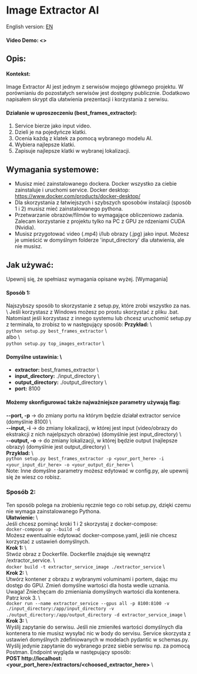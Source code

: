 # Image Extractor AI  
English version: [EN](README.md)  
#### Video Demo: <>  

## Opis:
#### Kontekst:
Image Extractor AI jest jednym z serwisów mojego głównego projektu. W porównianiu do pozostałych serwisów jest dostępny publicznie. Dodatkowo napisałem skrypt dla ułatwienia prezentacji i korzystania z serwisu.

#### Działanie w uproszeczeniu (best_frames_extractor):
1. Service bierze jako input video.
2. Dzieli je na pojedyńcze klatki. 
3. Ocenia każdą z klatek za pomocą wybranego modelu AI.
4. Wybiera najlepsze klatki.
5. Zapisuje najlepsze klatki w wybranej lokalizacji.

## Wymagania systemowe:  
- Musisz mieć zainstalowanego dockera. Docker wszystko za ciebie zainstaluje i uruchomi service. Docker desktop:  
<https://www.docker.com/products/docker-desktop/>  
- Dla skorzystania z łatwiejszych i szybszych sposobów instalacji (sposób 1 i 2) musisz mieć zainstalowanego pythona.
- Przetwarzanie obrazów/filmów to wymagające obliczeniowo zadania. Zalecam korzystanie z projektu tylko na PC z GPU ze rdzeniami CUDA (Nvidia).
- Musisz przygotować video (.mp4) i/lub obrazy (.jpg) jako input. Możesz je umieścić w domyślnym folderze 'input_directory' dla ułatwienia, ale nie musisz.  
  
## Jak używać:  
Upewnij się, że spełniasz wymagania opisane wyżej.  [Wymagania]
  
#### Sposób 1:  
Najszybszy sposób to skorzystanie z setup.py, które zrobi wszystko za nas. \ 
Jeśli korzystasz z Windows możesz po prostu skorzystać z pliku .bat.
Natomiast jeśli korzystasz z innego systemu lub chcesz uruchomić setup.py z terminala, to zrobisz to w następujący sposób: 
**Przykład:** \  
`python setup.py best_frames_extractor` \  
albo \  
`python setup.py top_images_extractor` \  
#### Domyślne ustawinia: \
- **extractor:** best_frames_extractor \  
- **input_directory:** ./input_directory \  
- **output_directory:** ./output_directory \  
- **port:** 8100  
#### Możemy skonfigurować także najważniejsze parametry używają flag: 
**--port, -p** -> do zmiany portu na którym będzie działał extractor service (domyślnie 8100) \  
**--input, -i** -> do zmiany lokalizacji, w której jest input (video/obrazy do ekstrakcji z nich najelpszych obrazów) (domyślnie jest input_directory) \  
**--output, -o** -> do zmiany lokalizacji, w której będzie output (najlepsze obrazy) (domyślnie jest output_directory) \  
**Przykład:** \  
`python setup.py best_frames_extractor -p <your_port_here> -i <your_input_dir_here> -o <your_output_dir_here>` \  
Note: Inne domyślne parametry możesz edytować w config.py, ale upewnij się że wiesz co robisz.  

### Sposób 2:  
Ten sposób polega na zrobieniu ręcznie tego co robi setup.py, dzięki czemu nie wymaga zainstalowanego Pythona. \
**Ułatwienie:** \  
Jeśli chcesz pominąć kroki 1 i 2 skorzystaj z docker-compose: \
`docker-compose up --build -d` \
Możesz ewentualnie edytować docker-compose.yaml, jeśli nie chcesz korzystać z ustawień domyślnych. \
**Krok 1:** \  
Stwóz obraz z Dockerfile. Dockerfile znajduje się wewnątrz /extractor_service. \  
`docker build -t extractor_service_image ./extractor_service` \  
**Krok 2:** \  
Utwórz kontener z obrazu z wybranymi voluminami i portem, dając mu dostęp do GPU. Zmień domyślne wartości dla hosta wedle uznania. \
Uwaga! Zniechęcam do zmieniania domyślnych wartości dla kontenera. Patrz krok 3. \  
`docker run --name extractor_service --gpus all -p 8100:8100 -v ./input_directory:/app/input_directory -v ./output_directory:/app/output_directory -d extractor_service_image`  \     
**Krok 3:** \  
Wyślij zapytanie do serwisu. Jeśli nie zmieniłeś wartości domyślnych dla kontenera to nie musisz wysyłać nic w body do servisu. Service skorzysta z ustawień domyślnych zdefiniowanych w modelach pydantic w schemas.py. Wyślij jedynie zapytanie do wybranego przez siebie serwisu np. za pomocą Postman. Endpoint wygląda w następujący sposób: \
**POST http://localhost:<your_port_here>/extractors/<choosed_extractor_here>** \
